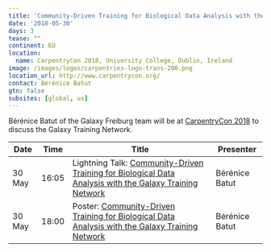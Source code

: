 ```yaml
---
title: 'Community-Driven Training for Biological Data Analysis with the Galaxy Training Network'
date: '2018-05-30'
days: 3
tease: ""
continent: EU
location:
  name: CarpentryCon 2018, University College, Dublin, Ireland
image: /images/logos/carpentries-logo-trans-200.png
location_url: http://www.carpentrycon.org/
contact: Bérénice Batut
gtn: false
subsites: [global, us]
---
```


Bérénice Batut  of the Galaxy Freiburg team will be at [CarpentryCon 2018](http://www.carpentrycon.org/) to discuss the Galaxy Training Network.

| Date | Time | Title | Presenter |
| ---- | ---- | ---- | ---- |
| 30 May | 16:05 | Lightning Talk: [Community-Driven Training for Biological Data Analysis with the Galaxy Training Network](https://github.com/carpentries/carpentrycon/blob/3f93d0ead97fe09eb2820efebb81273ab43f0787/Sessions/2018-05-30/09-Lightning-Talks-Session-3/3-abstract-berenice-batut.md) | Bérénice Batut |
| 30 May | 18:00 | Poster: [Community-Driven Training for Biological Data Analysis with the Galaxy Training Network](https://github.com/carpentries/carpentrycon/blob/3f93d0ead97fe09eb2820efebb81273ab43f0787/Sessions/2018-05-30/13-Poster-Session/abstract-berenice-batut.md) | Bérénice Batut |
